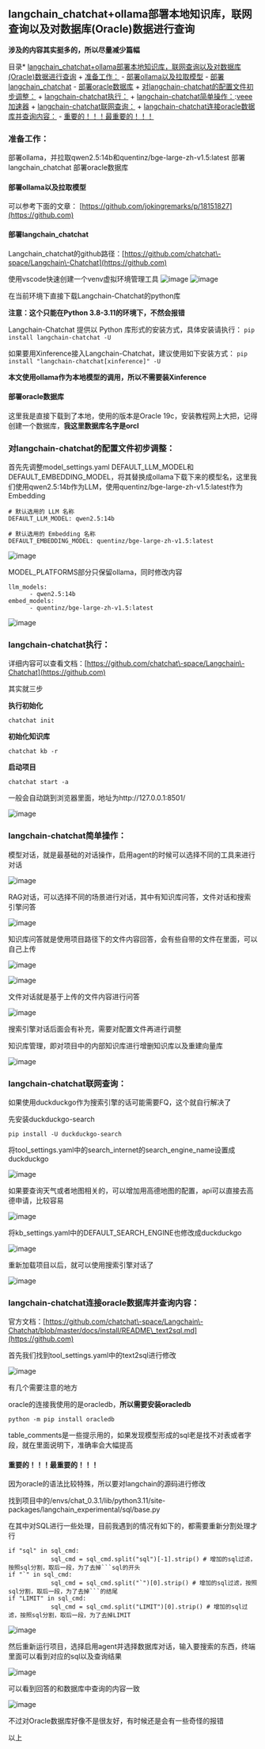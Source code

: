 
## langchain\_chatchat\+ollama部署本地知识库，联网查询以及对数据库(Oracle)数据进行查询


**涉及的内容其实挺多的，所以尽量减少篇幅**


目录* [langchain\_chatchat\+ollama部署本地知识库，联网查询以及对数据库(Oracle)数据进行查询](https://github.com)
	+ [准备工作：](https://github.com)
		- [部署ollama以及拉取模型](https://github.com)
		- [部署langchain\_chatchat](https://github.com)
		- [部署oracle数据库](https://github.com)
	+ [对langchain\-chatchat的配置文件初步调整：](https://github.com)
	+ [langchain\-chatchat执行：](https://github.com)
	+ [langchain\-chatchat简单操作：](https://github.com):[veee加速器](https://liuyunzhuge.com)
	+ [langchain\-chatchat联网查询：](https://github.com)
	+ [langchain\-chatchat连接oracle数据库并查询内容：](https://github.com)
		- [重要的！！！最重要的！！！](https://github.com)

### 准备工作：


部署ollama，并拉取qwen2\.5:14b和quentinz/bge\-large\-zh\-v1\.5:latest
部署langchain\_chatchat
部署oracle数据库


#### 部署ollama以及拉取模型


可以参考下面的文章：
[https://github.com/jokingremarks/p/18151827](https://github.com)


#### 部署langchain\_chatchat


Langchain\_chatchat的github路径：[https://github.com/chatchat\-space/Langchain\-Chatchat](https://github.com)


使用vscode快速创建一个venv虚拟环境管理工具
![image](https://img2024.cnblogs.com/blog/1672923/202411/1672923-20241116165202670-540799195.png)
![image](https://img2024.cnblogs.com/blog/1672923/202411/1672923-20241116165228257-1764010852.png)


在当前环境下直接下载Langchain\-Chatchat的python库


**注意：这个只能在Python 3\.8\-3\.11的环境下，不然会报错**


Langchain\-Chatchat 提供以 Python 库形式的安装方式，具体安装请执行：
`pip install langchain-chatchat -U`


如果要用Xinference接入Langchain\-Chatchat，建议使用如下安装方式：
`pip install "langchain-chatchat[xinference]" -U`


**本文使用ollama作为本地模型的调用，所以不需要装Xinference**


#### 部署oracle数据库


这里我是直接下载到了本地，使用的版本是Oracle 19c，安装教程网上大把，记得创建一个数据库，**我这里数据库名字是orcl**


### 对langchain\-chatchat的配置文件初步调整：


首先先调整model\_settings.yaml
DEFAULT\_LLM\_MODEL和DEFAULT\_EMBEDDING\_MODEL，将其替换成ollama下载下来的模型名，这里我们使用qwen2\.5:14b作为LLM，使用quentinz/bge\-large\-zh\-v1\.5:latest作为Embedding



```
# 默认选用的 LLM 名称
DEFAULT_LLM_MODEL: qwen2.5:14b

# 默认选用的 Embedding 名称
DEFAULT_EMBEDDING_MODEL: quentinz/bge-large-zh-v1.5:latest

```

![image](https://img2024.cnblogs.com/blog/1672923/202411/1672923-20241116165351042-1214721464.png)


MODEL\_PLATFORMS部分只保留ollama，同时修改内容



```
llm_models:
      - qwen2.5:14b
embed_models:
      - quentinz/bge-large-zh-v1.5:latest

```

![image](https://img2024.cnblogs.com/blog/1672923/202411/1672923-20241116165816296-1533225472.png)


### langchain\-chatchat执行：


详细内容可以查看文档：[https://github.com/chatchat\-space/Langchain\-Chatchat](https://github.com)


其实就三步


**执行初始化**


`chatchat init`


**初始化知识库**


`chatchat kb -r`


**启动项目**


`chatchat start -a`


一般会自动跳到浏览器里面，地址为http://127\.0\.0\.1:8501/


![image](https://img2024.cnblogs.com/blog/1672923/202411/1672923-20241116170414138-819929133.png)


### langchain\-chatchat简单操作：


模型对话，就是最基础的对话操作，启用agent的时候可以选择不同的工具来进行对话


![image](https://img2024.cnblogs.com/blog/1672923/202411/1672923-20241116170605605-305435526.png)


RAG对话，可以选择不同的场景进行对话，其中有知识库问答，文件对话和搜索引擎问答


![image](https://img2024.cnblogs.com/blog/1672923/202411/1672923-20241116170702062-1196962240.png)


知识库问答就是使用项目路径下的文件内容回答，会有些自带的文件在里面，可以自己上传


![image](https://img2024.cnblogs.com/blog/1672923/202411/1672923-20241116171044848-110282201.png)


![image](https://img2024.cnblogs.com/blog/1672923/202411/1672923-20241116170905150-366298045.png)


文件对话就是基于上传的文件内容进行问答


![image](https://img2024.cnblogs.com/blog/1672923/202411/1672923-20241116171236178-721382266.png)


搜索引擎对话后面会有补充，需要对配置文件再进行调整


知识库管理，即对项目中的内部知识库进行增删知识库以及重建向量库


![image](https://img2024.cnblogs.com/blog/1672923/202411/1672923-20241116170447261-1556973202.png)


### langchain\-chatchat联网查询：


如果使用duckduckgo作为搜索引擎的话可能需要FQ，这个就自行解决了


先安装duckduckgo\-search


`pip install -U duckduckgo-search`


将tool\_settings.yaml中的search\_internet的search\_engine\_name设置成duckduckgo


![image](https://img2024.cnblogs.com/blog/1672923/202411/1672923-20241116172116444-944291439.png)


如果要查询天气或者地图相关的，可以增加用高德地图的配置，api可以直接去高德申请，比较容易


![image](https://img2024.cnblogs.com/blog/1672923/202411/1672923-20241116171741221-1976154157.png)


将kb\_settings.yaml中的DEFAULT\_SEARCH\_ENGINE也修改成duckduckgo


![image](https://img2024.cnblogs.com/blog/1672923/202411/1672923-20241116172130286-1205097539.png)


重新加载项目以后，就可以使用搜索引擎对话了


![image](https://img2024.cnblogs.com/blog/1672923/202411/1672923-20241116172154354-1341286726.png)


### langchain\-chatchat连接oracle数据库并查询内容：


官方文档：[https://github.com/chatchat\-space/Langchain\-Chatchat/blob/master/docs/install/README\_text2sql.md](https://github.com)


首先我们找到tool\_settings.yaml中的text2sql进行修改


![image](https://img2024.cnblogs.com/blog/1672923/202411/1672923-20241116172425905-515829668.png)


有几个需要注意的地方


oracle的连接我使用的是oracledb，**所以需要安装oracledb**


`python -m pip install oracledb`


table\_comments是一些提示用的，如果发现模型形成的sql老是找不对表或者字段，就在里面说明下，准确率会大幅提高


#### 重要的！！！最重要的！！！


因为oracle的语法比较特殊，所以要对langchain的源码进行修改


找到项目中的/envs/chat\_0\.3\.1/lib/python3\.11/site\-packages/langchain\_experimental/sql/base.py


在其中对SQL进行一些处理，目前我遇到的情况有如下的，都需要重新分割处理才行



```
if "sql" in sql_cmd:
            sql_cmd = sql_cmd.split("sql")[-1].strip() # 增加的sql过滤，按照sql分割，取后一段，为了去掉```sql的开头
if "`" in sql_cmd:
            sql_cmd = sql_cmd.split("`")[0].strip() # 增加的sql过滤，按照sql分割，取后一段，为了去掉```的结尾
if "LIMIT" in sql_cmd:
            sql_cmd = sql_cmd.split("LIMIT")[0].strip() # 增加的sql过滤，按照sql分割，取后一段，为了去掉LIMIT

```

![image](https://img2024.cnblogs.com/blog/1672923/202411/1672923-20241116173731583-190887545.png)


然后重新运行项目，选择启用agent并选择数据库对话，输入要搜索的东西，终端里面可以看到对应的sql以及查询结果


![image](https://img2024.cnblogs.com/blog/1672923/202411/1672923-20241116174625118-1250457920.png)


可以看到回答的和数据库中查询的内容一致


![image](https://img2024.cnblogs.com/blog/1672923/202411/1672923-20241116174353663-1378100886.png)


不过对Oracle数据库好像不是很友好，有时候还是会有一些奇怪的报错


以上


